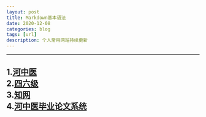 ```yaml
---
layout: post
title: Markdown基本语法
date: 2020-12-08
categories: blog
tags: [url]
description: 个人常用网站持续更新
---
```

    
---    
1.[河中医]("https://www.hactcm.edu.cn/")     
2.[四六级]("http://cet.neea.edu.cn/cet/)     
3.[知网]("https://www.cnki.net/")     
4.[河中医毕业论文系统]("http://hactcm.co.cnki.net/Login.html?dp=hactcm&r=1607424698863")    
---
